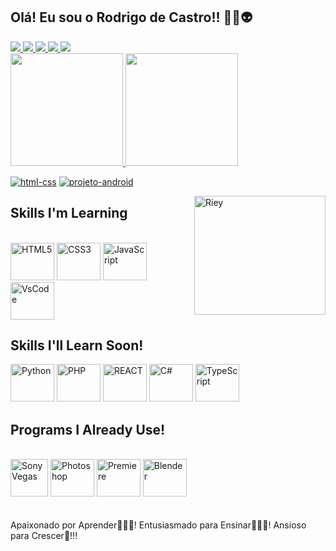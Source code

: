 ## Olá! Eu sou o Rodrigo de Castro!! 🖖🏽👽

<div>
   <a href="https://www.youtube.com/c/RodrigodeCastro_Oficial"target="_blank"><img src="https://img.shields.io/badge/YouTube-FF0000?style=for-the-badge&logo=youtube&logoColor=white" />
   <a href="https://www.instagram.com/rodrigodcastroficial/" target="_blank"><img src="https://img.shields.io/badge/Instagram-E4405F?style=for-the-badge&logo=instagram&logoColor=white" />
   <a href="https://www.facebook.com/rodrigo.castrosouza.1" target="_blank"><img src="https://img.shields.io/badge/Facebook-1877F2?style=for-the-badge&logo=facebook&logoColor=white" />
   <a href="https://github.com/srodrigodecastro" target="_blank"><img src="https://img.shields.io/badge/GitHub-100000?style=for-the-badge&logo=github&logoColor=white" />
   <a href="https://www.linkedin.com/in/rodrigo-castro-souza-39bb9a13b/" target="_blank"><img src="https://img.shields.io/badge/LinkedIn-0077B5?style=for-the-badge&logo=linkedin&logoColor=white" />

<br>     
     
<div>
  <a href="https://github.com/srodrigodecastro">
  <img height="180em" src="https://github-readme-stats.vercel.app/api?username=srodrigodecastro&show_icons=true&theme=tokyonight" />
  <img height="180em" src="https://github-readme-stats.vercel.app/api/top-langs/?username=srodrigodecastro&layout=compact)](https://github.com/srodrigodecastro/github-readme-stats" />
</div>
 
[![html-css](https://github-readme-stats.vercel.app/api/pin/?username=srodrigodecastro&repo=html-css)](https://github.com/srodrigodecastro/html-css)
[![projeto-android](https://github-readme-stats.vercel.app/api/pin/?username=srodrigodecastro&repo=projeto-android)](https://srodrigodecastro.github.io/projeto-android/)
   
<img align="right" alt="Riey" height=190 width=210 src="https://i.pinimg.com/originals/a1/89/af/a189af0a7ad5fe31b912c6f905e845fc.gif" />

## Skills I'm Learning

<div style="display: inline_block"><br/>
  <img img_align="center" alt="HTML5" height="60" width="70" src="https://cdn.jsdelivr.net/gh/devicons/devicon/icons/html5/html5-original.svg" />
  <img img_align="center" alt="CSS3" height="60" width="70" src="https://cdn.jsdelivr.net/gh/devicons/devicon/icons/css3/css3-original.svg" />
  <img img_align="center" alt="JavaScript" height="60" width="70" src="https://cdn.jsdelivr.net/gh/devicons/devicon/icons/javascript/javascript-original.svg" />
  <img img_align="center" alt="VsCode" height="60" width="70" src="https://cdn.jsdelivr.net/gh/devicons/devicon/icons/vscode/vscode-original.svg" /> 
  </div>

## Skills I'll Learn Soon!

<div>  
  <img img_align="center" alt="Python" height="60" width="70" src="https://cdn.jsdelivr.net/gh/devicons/devicon/icons/python/python-original.svg" />
  <img img_align="center" alt="PHP" height="60" width="70" src="https://cdn.jsdelivr.net/gh/devicons/devicon/icons/php/php-original.svg" />
  <img img_align="center" alt="REACT" height="60" width="70" src="https://cdn.jsdelivr.net/gh/devicons/devicon/icons/react/react-original.svg" />
  <img img_align="center" alt="C#" height="60" width="70" src="https://cdn.jsdelivr.net/gh/devicons/devicon/icons/csharp/csharp-original.svg" />
  <img img_align="center" alt="TypeScript" height="60" width="70" src="https://cdn.jsdelivr.net/gh/devicons/devicon/icons/typescript/typescript-original.svg" />
</div>

  ## Programs I Already Use!

<div style="display: inline_block"><br/>
  <img img_align="center" alt="SonyVegas" height="60" width="60" src="https://upload.wikimedia.org/wikipedia/commons/3/39/Vegas_Pro_15.0.png" />
  <img img_align="center" alt="Photoshop" height="60" width="70" src="https://cdn.jsdelivr.net/gh/devicons/devicon/icons/photoshop/photoshop-plain.svg" />
  <img img_align="center" alt="Premiere" height="60" width="70" src="https://cdn.jsdelivr.net/gh/devicons/devicon/icons/premierepro/premierepro-original.svg" />
  <img img_align="center" alt="Blender" height="60" width="70" src="https://cdn.jsdelivr.net/gh/devicons/devicon/icons/blender/blender-original.svg" />
</div>
  
  <br>
  <br>
Apaixonado por Aprender👨🏽‍🎓! Entusiasmado para Ensinar👨🏾‍🏫! Ansioso para Crescer🌱!!!          
